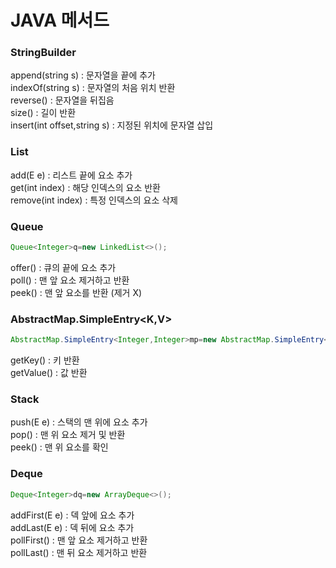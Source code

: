 # JAVA 메서드

### StringBuilder
append(string s) : 문자열을 끝에 추가  
indexOf(string s) : 문자열의 처음 위치 반환  
reverse() : 문자열을 뒤집음  
size() : 길이 반환  
insert(int offset,string s) : 지정된 위치에 문자열 삽입  

### List
add(E e) : 리스트 끝에 요소 추가  
get(int index) : 해당 인덱스의 요소 반환  
remove(int index) : 특정 인덱스의 요소 삭제  

### Queue
```java
Queue<Integer>q=new LinkedList<>();
```
offer() : 큐의 끝에 요소 추가  
poll() : 맨 앞 요소 제거하고 반환  
peek() : 맨 앞 요소를 반환 (제거 X)  

### AbstractMap.SimpleEntry<K,V>
```java
AbstractMap.SimpleEntry<Integer,Integer>mp=new AbstractMap.SimpleEntry<>(1,2);
```
getKey() : 키 반환  
getValue() : 값 반환  

### Stack
push(E e) : 스택의 맨 위에 요소 추가  
pop() : 맨 위 요소 제거 및 반환  
peek() : 맨 위 요소를 확인  

### Deque
```java
Deque<Integer>dq=new ArrayDeque<>();
```
addFirst(E e) : 덱 앞에 요소 추가  
addLast(E e) : 덱 뒤에 요소 추가  
pollFirst() : 맨 앞 요소 제거하고 반환  
pollLast() : 맨 뒤 요소 제거하고 반환    
